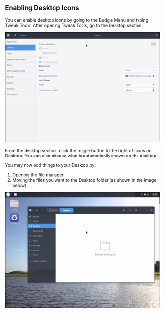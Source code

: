 ## Enabling Desktop Icons

You can enable desktop icons by going to the Budgie Menu and typing Tweak Tools. After opening Tweak Tools, go to the Desktop section.

![Desktop section of Tweak Tools](../../images/managing-your-system/tweak-tools-desktop.png)

From the desktop section, click the toggle button to the right of Icons on Desktop. You can also choose what is automatically shown on the desktop.

You may now add things to your Desktop by:
1. Opening the file manager
2. Moving the files you want to the Desktop folder (as shown in the image below).

![Nautilus Desktop section compared with desktop](../../images/managing-your-system/nautilus-and-desktop-view.png)
